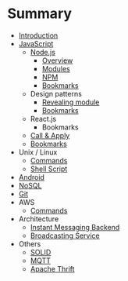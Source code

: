 # Summary

* [Introduction](README.md)
* [JavaScript](javascript.md)
    * [Node.js](nodejs.md)
        * [Overview](overview.md)
        * [Modules](modules.md)
        * [NPM](npm.md)
        * [Bookmarks](bookmarks.md)
    * Design patterns
        * [Revealing module](revealing_module.md)
        * [Bookmarks](dp_bookmarks.md)
    * React.js
        * Bookmarks
    * [Call & Apply](call_&_apply.md)
    * [Bookmarks](js_bookmarks.md)
* Unix \/ Linux
    * [Commands](commands.md)
    * [Shell Script](shell-script.md)
* [Android](android.md)
* [NoSQL](nosql.md)
* [Git](git.md)
* AWS
    * [Commands](aws_commands.md)
* Architecture
    * [Instant Messaging Backend](instant-messaging-backend.md)
    * [Broadcasting Service](broadcasting-service.md)
* Others
    * [SOLID](solid.md)
    * [MQTT](mqtt.md)
    * [Apache Thrift](apache_thrift.md)

